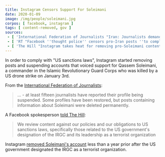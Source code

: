 ```yaml
---
title: Instagram Censors Support For Soleimani
date: 2020-01-09
image: /img/people/soleimani.jpg
corpos: [ facebook, instagram ]
tags: [ content-removed, gov ]
sources:
 - [ 'International Federation of Journalists "Iran: Journalists demand end to censorship of Iranian media on Instagram" (9 Jan 2020)', 'archive.vn/jeqyR' ]
 - [ 'RT "Facebook ''thought police'' censors pro-Iran posts ''to comply with US sanctions''... as Trump warns Tehran against censorship" (12 Jan 2020)', 'archive.vn/HRoIv' ]
 - [ 'The Hill "Instagram takes heat for removing pro-Soleimani content" by Chris Mills Rodrigo (16 Jan 2020)', 'archive.vn/askCP' ]
---
```


In order to comply with "US sanctions laws", Instagram started removing posts
and suspending accounts that voiced support for Qassem Soleimani, a commander
in the Islamic Revolutionary Guard Corps who was killed by a US drone strike on
January 3rd.

From the [International Federation of Journalists](https://archive.vn/jeqyR#selection-1337.293-1337.476):
> ... - at least fifteen journalists have reported their profile being suspended.
> Some profiles have been restored, but posts containing information about
> Soleimani were deleted permanently.

A Facebook spokesperson [told The Hill](https://archive.vn/askCP#selection-1801.1-1801.258):
> We review content against our policies and our obligations to US sanctions
> laws, specifically those related to the US government's designation of the
> IRGC and its leadership as a terrorist organization

Instagram [removed Soleimani's account](https://archive.vn/13vA5) less than a
year prior after the US government designated the IRGC as a terrorist
organization.

